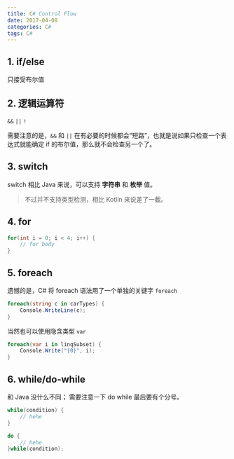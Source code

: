```yaml
---
title: C# Control Flow
date: 2017-04-08
categories: C#
tags: C#
---
```


## 1. if/else

只接受布尔值

## 2. 逻辑运算符

`&&` `||` `!`

需要注意的是，`&&` 和 `||` 在有必要的时候都会“短路”，也就是说如果只检查一个表达式就能确定 if 的布尔值，那么就不会检查另一个了。

## 3. switch

switch 相比 Java 来说，可以支持 **字符串** 和 **枚举** 值。

> 不过并不支持类型检测，相比 Kotlin 来说差了一截。

## 4. for

```csharp
for(int i = 0; i < 4; i++) {
    // for body
}
```

## 5. foreach

遗憾的是，C# 将 foreach 语法用了一个单独的关键字 `foreach`

```csharp
foreach(string c in carTypes) {
    Console.WriteLine(c);
}
```

当然也可以使用隐含类型 `var`

```csharp
foreach(var i in linqSubset) {
    Console.Write("{0}", i);
}
```

## 6. while/do-while

和 Java 没什么不同；
需要注意一下 do while 最后要有个分号。

```csharp
while(condition) {
    // hehe
}
```

```csharp
do {
    // hehe
}while(condition);
```
